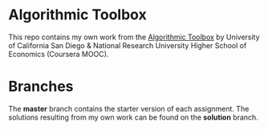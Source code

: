# Algorithmic Toolbox

This repo contains my own work from the [Algorithmic Toolbox](https://www.coursera.org/learn/algorithmic-toolbox/) by University of California San Diego & National Research University Higher School of Economics (Coursera MOOC).

# Branches
The **master** branch contains the starter version of each assignment. The solutions resulting from my own work can be found on the **solution** branch.